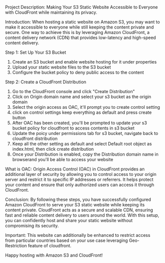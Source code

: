 Project Description: Making Your S3 Static Website Accessible to Everyone with CloudFront while maintaining its privacy.

Introduction:
When hosting a static website on Amazon S3, you may want to make it accessible to everyone while still keeping the content private and secure. One way to achieve this is by leveraging Amazon CloudFront, a content delivery network (CDN) that provides low-latency and high-speed content delivery.

Step 1: Set Up Your S3 Bucket</br>
1. Create an S3 bucket and enable website hosting for it under properties</br>
2. Upload your static website files to the S3 bucket</br>
3. Configure the bucket policy to deny public access to the content</br>

Step 2: Create a CloudFront Distribution</br>
1. Go to the CloudFront console and click "Create Distribution"</br>
2. Click on Origin domain name and select your s3 bucket as the origin domain</br>
3. Select the origin access as OAC, it'll prompt you to create control setting</br>
4. click on control settings keep everything as default and press create button</br>
5. After OAC has been created, you'll be prompted to update your s3 bucket policy for cloudfront to access contents in s3 bucket</br>
6. Update the poicy under permissions tab for s3 bucket, navigate back to cloudfront distribution</br>
7. Keep all the other setting as default and select Default root object as index.html, then click create distribution</br>
8. Once your Distribution is enabled, copy the Distribution domain name in browserand you'll be able to access your website</br> 

What is OAC:  Origin Access Control (OAC) in CloudFront provides an additional layer of security by allowing you to control access to your origin server and restrict it to specific IP addresses or referrers. It helps protect your content and ensure that only authorized users can access it through CloudFront.

Conclusion:
By following these steps, you have successfully configured Amazon CloudFront to serve your S3 static website while keeping its content private. CloudFront acts as a secure and scalable CDN, ensuring fast and reliable content delivery to users around the world. With this setup, you can confidently host and share your static website without compromising its security.

Important: This website can additionally be enhanced to restrict access from particular countries based on your use case leveraging Geo-Restriction feature of cloudfront.

Happy hosting with Amazon S3 and CloudFront!





